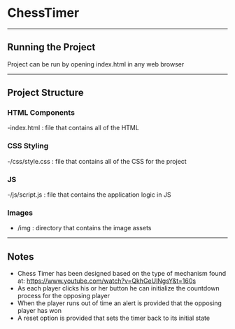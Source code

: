 # ChessTimer
---

## Running the Project
Project can be run by opening index.html in any web browser

---

## Project Structure

### HTML Components
-index.html : file that contains all of the HTML 

### CSS Styling
-/css/style.css : file that contains all of the CSS for the project

### JS
-/js/script.js : file that contains the application logic in JS

### Images
- /img : directory that contains the image assets

---

## Notes

- Chess Timer has been designed based on the type of mechanism found at: https://www.youtube.com/watch?v=QkhGeUlNgsY&t=160s
- As each player clicks his or her button he can initialize the countdown process for the opposing player
- When the player runs out of time an alert is provided that the opposing player has won
- A reset option is provided that sets the timer back to its initial state